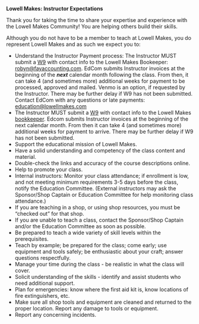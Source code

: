 **Lowell Makes:  Instructor Expectations**

Thank you for taking the time to share your expertise and experience with the Lowell Makes Community\!  You are helping others build their skills.

Although you do not have to be a member to teach at Lowell Makes, you do represent Lowell Makes and as such we expect you to:

* Understand the Instructor Payment process: The Instructor MUST submit a [W9](https://www.irs.gov/forms-pubs/about-form-w-9)  with contact info to the Lowell Makes Bookeeper: [robyn@fayaccounting.com](mailto:robyn@fayaccounting.com).  EdCom submits Instructor invoices at the beginning of the ***next*** calendar month following the class.  From then, it can take 4 (and sometimes more) additional weeks for payment to be processed, approved and mailed.  Venmo is an option, if requested by the Instructor.    There may be further delay if W9 has not been submitted.  Contact EdCom with any questions or late payments:  [education@lowellmakes.com](mailto:education@lowellmakes.com)   
* The Instructor MUST submit a [W9](https://www.irs.gov/forms-pubs/about-form-w-9)  with contact info to the Lowell Makes [bookkeeper](https://www.fayaccounting.com/).  Edcom submits Instructor invoices at the beginning of the next calendar month.  From then it can take 4 (and sometimes more) additional weeks for payment to arrive.  There may be further delay if W9 has not been submitted.  
* Support the educational mission of Lowell Makes.  
* Have a solid understanding and competency of the class content and material.   
* Double-check the links and accuracy of the course descriptions online.  
* Help to promote your class.  
* Internal instructors: Monitor your class attendance; if enrollment is low, and not meeting minimum requirements 3-5 days before the class, notify the Education Committee. (External instructors may ask the Sponsor/Shop Captain or Education Committee for help monitoring class attendance.)  
* If you are teaching in a shop, or using shop resources, you must be “checked out” for that shop.  
* If you are unable to teach a class, contact the Sponsor/Shop Captain and/or the Education Committee as soon as possible.    
* Be prepared to teach a wide variety of skill levels within the prerequisites.  
* Teach by example; be prepared for the class; come early; use equipment and tools safely; be enthusiastic about your craft; answer questions respectfully.  
* Manage your time during the class \- be realistic in what the class will cover.    
* Solicit understanding of the skills \- identify and assist students who need additional support.  
* Plan for emergencies: know where the first aid kit is, know locations of fire extinguishers, etc.  
* Make sure all shop tools and equipment are cleaned and returned to the proper location.  Report any damage to tools or equipment.  
* Report any concerning incidents.

